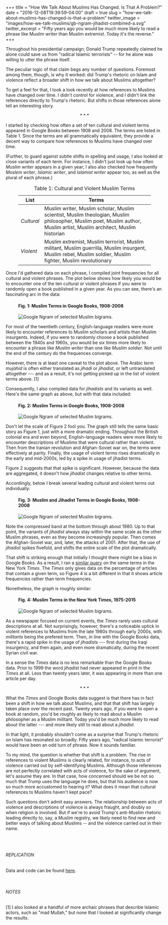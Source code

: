 +++
title = "How We Talk About Muslims Has Changed. Is That A Problem?"
date = "2016-12-08T19:39:59-04:00"
draft = true
slug = "how-we-talk-about-muslims-has-changed-is-that-a-problem"
twitter_image = "images/how-we-talk-muslims/gb-ngram-jihadist-combined-a.svg"
twitter_excerpt = "Fifty years ago you would be much more likely to read a phrase like Muslim writer than Muslim extremist. Today it's the reverse."
+++

Throughout his presidential campaign, Donald Trump repeatedly claimed he alone could save us from "radical Islamic terrorists" -- for he alone was willing to utter the phrase itself.

[politifact]: http://www.politifact.com/truth-o-meter/statements/2016/oct/09/donald-trump/trump-clinton-wont-use-term-radical-islamist-terro/

The peculiar logic of that claim begs any number of questions. Foremost among them, though, is why it worked: did Trump's rhetoric on Islam and violence reflect a broader shift in how we talk about Muslims altogether?

To get a feel for that, I took a look recently at how references to Muslims have changed over time.  I didn't control for violence, and I didn't link the references directly to Trump's rhetoric. But shifts in those references alone tell an interesting story.

<p style="text-align:center;">* * *</p>

I started by checking how often a set of ten cultural and violent terms appeared in Google Books between 1908 and 2008. The terms are listed in Table 1. Since the terms are all grammatically equivalent, they provide a decent way to compare how references to Muslims have changed over time.

(Further, to guard against subtle shifts in spelling and usage, I also looked at close variants of each term. For instance, I didn't just look up how often *Muslim writer* appears in a given year; I also also checked how frequently *Moslem writer*, *Islamic writer*, and *Islamist writer* appear too, as well as the plural of each phrase.)

<figure>

<table class="casper-table">
<caption>Table 1: Cultural and Violent Muslim Terms</caption>

<thead><tr class=""><th>List</th><th class="">Terms</th></tr></thead><tbody>
 <tr><td><em>Cultural</em></td><td class="">Muslim writer, Muslim scholar, Muslim scientist, Muslim theologian, Muslim philosopher, Muslim poet, Muslim author, Muslim artist, Muslim architect, Muslim historian</td></tr>
 <tr><td><em>Violent</em></td><td class="">Muslim extremist, Muslim terrorist, Muslim militant, Muslim guerrilla, Muslim insurgent, Muslim rebel, Muslim soldier, Muslim fighter, Muslim revolutionary</td></tr>
</tbody></table>

</figure>


Once I'd gathered data on each phrase, I compiled joint frequencies for all cultural and violent phrases. The plot below shows how likely you would be to encounter one of the ten cultural or violent phrases if you were to randomly open a book published in a given year. As you can see, there's an fascinating arc in the data: 

<figure>
<div class="caption"><h4>Fig. 1: Muslim Terms in Google Books, 1908-2008</h4></div>
<img src="/images/how-we-talk-muslims/gb-ngram-combined-green-blue-no-title.svg" alt="Google Ngram of selected Muslim bigrams." />
</figure>

For most of the twentieth century, English-language readers were more likely to encounter references to Muslim scholars and artists than Muslim insurgents. Indeed, if you were to randomly choose a book published between the 1940s and 1960s, you would be six times more likely to encounter a phrase like *Muslim writer* than one like *Muslim soldier*. Not until the end of the century do the frequences converge. 

However, there is at least one caveat to the plot above. The Arabic term *mujahid* is often either translated as *jihadi* or *jihadist*, or left untranslated altogether --- and as a result, it's not getting picked up in the list of violent terms above. \[1\] 

Consequently, I also compiled data for *jihadists* and its variants as well. Here's the same graph as above, but with that data included:

<figure>
<div class="caption"><h4>Fig. 2: Muslim Terms in Google Books, 1908-2008</h4></div>
<img src="/images/how-we-talk-muslims/gb-ngram-jihadist-combined-a-no-title.svg" alt="Google Ngram of selected Muslim bigrams." />
</figure>

Don't let the scale of Figure 2 fool you. The graph still tells the same basic story as Figure 1, just with a more dramatic ending. Throughout the British colonial era and even beyond, English-language readers were more likely to encounter descriptions of Muslims that were cultural rather than violent. Then from the Iranian revolution and Afghan-Soviet war on, the terms were effectively at parity. Finally, the usage of violent terms rises dramatically in the early and mid-2000s, led by a spike in usage of jihadist terms. 

Figure 2 suggests that that spike is significant. However, because the data are aggregated, it doesn't how *jihadist* changes relative to other terms. 

Accordingly, below I break several leading cultural and violent terms out individually:

<figure>
<div class="caption"><h4>Fig. 3: Muslim and Jihadist Terms in Google Books, 1908-2008</h4></div>
<img src="/images/how-we-talk-muslims/gb-ngram-mixed7-color3-a-no-title.svg" alt="Google Ngram of selected Muslim bigrams." />
</figure>

Note the compressed band at the bottom through about 1980. Up to that point, the variants of *jihadist* always stay within the same scale as the other Muslim phrases, even as they become increasingly popular. Then comes the Afghan-Soviet war, and, later, the attacks of 2001. After that, the use of *jihadist* spikes fivefold, and shifts the entire scale of the plot dramatically. 

That shift is striking enough that initially I thought there might be a bias in Google Books. As a result, I ran a [similar query][nyt lab] on the same terms in the New York *Times*. The *Times* only gives data on the percentage of articles that contain a given term, so Figure 4 is a bit different in that it shows article frequencies rather than term frequencies. 

[nyt lab]: http://chronicle.nytlabs.com/?keyword=jihadists

Nonetheless, the graph is roughly similar:

<figure>
<div class="caption"><h4>Fig. 4: Muslim Terms in the New York Times, 1975-2015</h4></div>
<img src="/images/how-we-talk-muslims/nyt-jihadist8-5color-c-no-title.svg" alt="Google Ngram of selected Muslim bigrams." />
</figure>

As a newspaper focused on current events, the *Times* rarely uses cultural descriptions at all. Not surprisingly, however, there's a noticeable uptick in violent references to Muslims from the late 1980s through early 2000s, with *militants* being the prefered term. Then, in line with the Google Books data, there's a rapid spike in the usage of *jihadists* --- first during the Iraqi insurgency, and then again, and even more dramatically, during the recent Syrian civil war.

In a sense the *Times* data is no less remarkable than the Google Books data. Prior to 1999 the word *jihadist* had never appeared in print in the *Times* at all. Less than twenty years later, it was appearing in more than one article per day. 

<p style="text-align:center;">* * *</p>


What the *Times* and Google Books data suggest is that there has in fact been a shift in how we talk about Muslims, and that that shift has largely taken place over the recent past. Twenty years ago, if you were to open a book at random, you'd be roughly as likely to read about a Muslim philosopher as a Muslim militant. Today you'd be much more likely to read about the latter --- and more likely still to read about a *jihadist.*

In that light, it probably shouldn't come as a surprise that Trump's rhetoric on Islam has resonated so broadly. Fifty years ago, "radical Islamic terrorist" would have been an odd turn of phrase. Now it sounds familiar.

To my mind, the question is whether that shift is a problem. The rise in references to violent Muslims is clearly related, for instance, to acts of violence carried out by self-identifying Muslims. Although those references are not perfectly correlated with acts of violence, for the sake of argument, let's assume they are. In that case, how concerned should we be not so much that Trump uses the language he does, but that his audience is now so much more accustomed to hearing it? What does it mean that cultural references to Muslims haven't kept pace?

Such questions don't admit easy answers. The relationship between acts of violence and descriptions of violence is always fraught, and doubly so when religion is involved. But if we're to avoid Trump's anti-Muslim rhetoric leading directly to, say, a Muslim registry, we likely need to find new and better ways of talking about Muslims -- and the violence carried out in their name.




<br />
<br />

<h6>REPLICATION</h6>

Data and code can be found [here][github]. 

[github]: https://github.com/chrismeserole.com/how-we-talk-about-muslims/

<br />

<h6>NOTES</h6>

[1] I also looked at a handful of more archaic phrases that describe Islamic actors, such as "mad Mullah," but none that I looked at significantly change the results.


